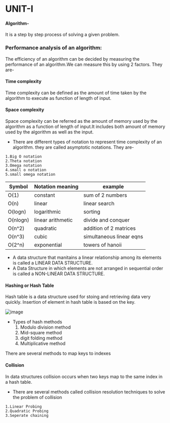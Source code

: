 # UNIT-I

#### Algorithm- 
It is a step by step process of solving a given problem.

### Performance analysis of an algorithm:
The efficiency of an algorithm can be decided by measuring the performance of an algorithm.We can measure this by using 2 factors.
They are-

#### Time complexity
Time complexity can be defined as the amount of time taken by the algorithm to execute as function of length of input.

#### Space complexity
Space complexity can be referred as the amount of memory used by the algorithm as a function of length of input.It includes both amount of memory used by the algorithm as well as the input.

- There are different types of notation to represent time complexity of an algorithm. they are called asymptotic notations.
They are-
```
1.Big O notation
2.Theta notation
3.Omega notation
4.small o notation
5.small omega notation
```

|Symbol   | Notation meaning  | example                |
|---------|-------------------|------------------------|
| O(1)    | constant          | sum of 2 numbers       |
| O(n)    | linear            | linear search          |
| O(logn) | logarithmic       | sorting                |
| O(nlogn)| linear arithmetic | divide and conquer     |
| O(n^2)  | quadratic         | addition of 2 matrices |
| O(n^3)  | cubic             |simultaneous linear eqns|
| O(2^n)  | exponential       | towers of hanoii       |

 - A data structure that manitains a linear relationship among its elements is called a LINEAR DATA STRUCTURE.
 - A Data Structure in which elements are not arranged in sequential order is called a NON-LINEAR DATA STRUCTURE.

#### Hashing or Hash Table
Hash table is a data structure used for stoing and retrieving data very quickly.
Insertion of element in hash table is based on the key.

![image](https://github.com/user-attachments/assets/9af6a500-202e-4ea4-bc4d-2fa8d6f8551f)

- Types of hash methods
  1. Modulo division method
  2. Mid-square method
  3. digit folding method
  4. Multiplicative method

There are several methods to map keys to indexes 
#### Collision
In data structures collision occurs when two keys map to the same index in a hash table.

- There are several methods called collision resolution techniques to solve the problem of collision
```
1.Linear Probing
2.Quadratic Probing
3.Seperate chaining
```


